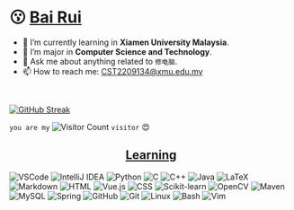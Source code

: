 

  <h1>😗 <a href="https://baibairui.github.io/">Bai Rui</a></h1>

- 🔭 I’m currently learning in **Xiamen University Malaysia**.
- 🌱 I’m major in **Computer Science and Technology**.
- 💬 Ask me about anything related to `修电脑`.
- 📫 How to reach me: CST2209134@xmu.edu.my

<br>

  [![GitHub Streak](https://github-readme-streak-stats.herokuapp.com/?user=baibairui)](https://git.io/streak-stats)
 
`you are my` ![Visitor Count](https://profile-counter.glitch.me/baibairui/count.svg) `visitor` :heart_eyes:


<h2><center> <a href="https://blog.csdn.net/bairui6666?spm=1011.2648.3001.5343">Learning</a> </center> </h2>

  <div class="icons">
    <img src="https://skillicons.dev/icons?i=vscode" alt="VSCode">
    <img src="https://skillicons.dev/icons?i=idea" alt="IntelliJ IDEA">
    <img src="https://skillicons.dev/icons?i=py" alt="Python">
    <img src="https://skillicons.dev/icons?i=c" alt="C">
    <img src="https://skillicons.dev/icons?i=cpp" alt="C++">
    <img src="https://skillicons.dev/icons?i=java" alt="Java">
    <img src="https://skillicons.dev/icons?i=latex" alt="LaTeX">
    <img src="https://skillicons.dev/icons?i=md" alt="Markdown">
    <img src="https://skillicons.dev/icons?i=html" alt="HTML">
    <img src="https://skillicons.dev/icons?i=vue" alt="Vue.js">
    <img src="https://skillicons.dev/icons?i=css" alt="CSS">
    <img src="https://skillicons.dev/icons?i=sklearn" alt="Scikit-learn">
    <img src="https://skillicons.dev/icons?i=opencv" alt="OpenCV">
    <img src="https://skillicons.dev/icons?i=maven" alt="Maven">
    <img src="https://skillicons.dev/icons?i=mysql" alt="MySQL">
    <img src="https://skillicons.dev/icons?i=vim" alt="Spring">
    <img src="https://skillicons.dev/icons?i=github" alt="GitHub">
    <img src="https://skillicons.dev/icons?i=git" alt="Git">
    <img src="https://skillicons.dev/icons?i=linux" alt="Linux">
    <img src="https://skillicons.dev/icons?i=bash" alt="Bash">
    <img src="https://skillicons.dev/icons?i=vim" alt="Vim">
  </div>
</body>
</html>






